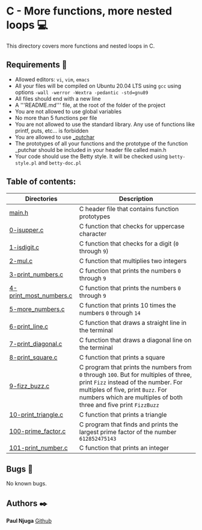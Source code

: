 # C - More functions, more nested loops :computer:
This directory covers more functions and nested loops in C.

## Requirements :bookmark_tabs:
* Allowed editors: ```vi```, ```vim```, ```emacs```
* All your files will be compiled on Ubuntu 20.04 LTS using ```gcc``` using options ```-wall -werror -Wextra -pedantic -std=gnu89```
* All files should end with a new line
* A '''README.md''' file, at the root of the folder of the project
* You are not allowed to use global variables
* No more than 5 functions per file
* You are not allowed to use the standard library. Any use of functions like printf, puts, etc… is forbidden
* You are allowed to use [_putchar](https://github.com/holbertonschool/_putchar.c/blob/master/_putchar.c)
* The prototypes of all your functions and the prototype of the function _putchar should be included in your header file called main.h
* Your code should use the Betty style. It will be checked using ```betty-style.pl``` and ```betty-doc.pl```

## Table of contents:
Directories | Description
----------- | -----------
[main.h](./main.h) | C header file that contains function prototypes
[0-isupper.c](./0-isupper.c) | C function that checks for uppercase character
[1-isdigit.c](./1-isdigit.c) | C function that checks for a digit (```0``` through ```9```)
[2-mul.c](./2-mul.c) | C function that multiplies two integers
[3-print_numbers.c](./3-print_numbers.c) | C function that prints the numbers ```0``` through ```9```
[4-print_most_numbers.c](./4-print_most_numbers.c) | C function that prints the numbers ```0``` through ```9```
[5-more_numbers.c](./5-more_numbers.c) | C function that prints 10 times the numbers ```0``` through ```14```
[6-print_line.c](./6-print_line.c) | C function that draws a straight line in the terminal
[7-print_diagonal.c](./7-print_diagonal.c) | C function that draws a diagonal line on the terminal
[8-print_square.c](./8-print_square.c) | C function that prints a square
[9-fizz_buzz.c](./9-fizz_buzz.c) | C program that prints the numbers from ```0``` through ```100```. But for multiples of three, print ```Fizz``` instead of the number. For multiples of five, print ```Buzz```. For numbers which are multiples of both three and five print ```FizzBuzz```
[10-print_triangle.c](./10-print_triangle.c) | C function that prints a triangle
[100-prime_factor.c](./100-prime_factor.c) | C program that finds and prints the largest prime factor of the number ```612852475143```
[101-print_number.c](./101-print_number.c) | C function that prints an integer

## Bugs :loudspeaker:
No known bugs.


## Authors :black_nib:
**Paul Njuga** [Github](https://github.com/Paul-Njuga)
